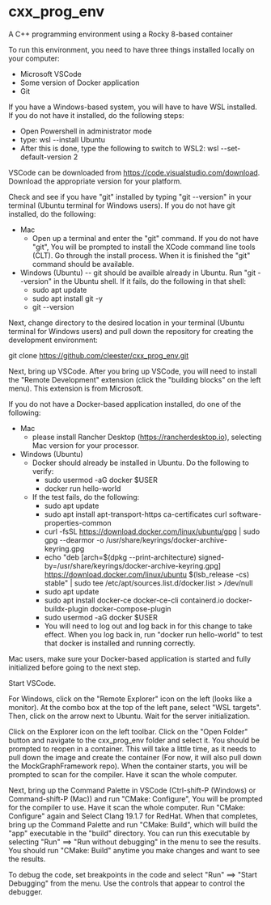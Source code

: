 # cxx_prog_env

A C++ programming environment using a Rocky 8-based container

To run this environment, you need to have three things installed locally on your computer:

* Microsoft VSCode
* Some version of Docker application
* Git

If you have a Windows-based system, you will have to have WSL installed. If you do not have it installed, do the following steps:
* Open Powershell in administrator mode
* type: wsl --install Ubuntu
* After this is done, type the following to switch to WSL2: wsl --set-default-version 2

VSCode can be downloaded from https://code.visualstudio.com/download. Download the appropriate version for your platform.

Check and see if you have "git" installed by typing "git --version" in your terminal (Ubuntu terminal for Windows users). If you do not have git installed, do the following:
* Mac
  * Open up a terminal and enter the "git" command. If you do not have "git", You will be prompted to install the XCode command line tools (CLT). Go through the install process. When it is finished the "git" command should be available.
* Windows (Ubuntu) -- git should be availble already in Ubuntu. Run "git --version" in the Ubuntu shell. If it fails, do the following in that shell:
  * sudo apt update
  * sudo apt install git -y
  * git --version

Next, change directory to the desired location in your terminal (Ubuntu terminal for Windows users) and pull down the repository for creating the development environment:

git clone https://github.com/cleester/cxx_prog_env.git

Next, bring up VSCode. After you bring up VSCode, you will need to install the "Remote Development" extension (click the "building blocks" on the left menu). This extension is from Microsoft.

If you do not have a Docker-based application installed, do one of the following:
* Mac
  * please install Rancher Desktop (https://rancherdesktop.io), selecting Mac version for your processor.
* Windows (Ubuntu)
  * Docker should already be installed in Ubuntu. Do the following to verify:
    * sudo usermod -aG docker $USER
    * docker run hello-world
  * If the test fails, do the following:
    * sudo apt update
    * sudo apt install apt-transport-https ca-certificates curl software-properties-common
    * curl -fsSL https://download.docker.com/linux/ubuntu/gpg | sudo gpg --dearmor -o /usr/share/keyrings/docker-archive-keyring.gpg
    * echo "deb [arch=\$(dpkg --print-architecture) signed-by=/usr/share/keyrings/docker-archive-keyring.gpg] https://download.docker.com/linux/ubuntu $(lsb_release -cs) stable" | sudo tee /etc/apt/sources.list.d/docker.list > /dev/null
    * sudo apt update
    * sudo apt install docker-ce docker-ce-cli containerd.io docker-buildx-plugin docker-compose-plugin
    * sudo usermod -aG docker $USER 
    * You will need to log out and log back in for this change to take effect. When you log back in, run "docker run hello-world" to test that docker is installed and running correctly.

Mac users, make sure your Docker-based application is started and fully initialized before going to the next step.

Start VSCode.

For Windows, click on the "Remote Explorer" icon on the left (looks like a monitor). At the combo box at the top of the left pane, select "WSL targets". Then, click on the arrow next to Ubuntu. Wait for the server initialization.

Click on the Explorer icon on the left toolbar. Click on the "Open Folder" button and navigate to the cxx_prog_env folder and select it. You should be prompted to reopen in a container. This will take a little time, as it needs to pull down the image and create the container (For now, it will also pull down the MockGraphFramework repo). When the container starts, you will be prompted to scan for the compiler. Have it scan the whole computer.

Next, bring up the Command Palette in VSCode (Ctrl-shift-P (Windows) or Command-shift-P (Mac)) and run "CMake: Configure", You will be prompted for the compiler to use. Have it scan the whole computer. Run "CMake: Configure" again and Select Clang 19.1.7 for RedHat. When that completes, bring up the Command Palette and run "CMake: Build", which will build the "app" executable in the "build" directory. You can run this executable by selecting "Run" ==> "Run without debugging" in the menu to see the results. You should run "CMake: Build" anytime you make changes and want to see the results.

To debug the code, set breakpoints in the code and select "Run" ==> "Start Debugging" from the menu. Use the controls that appear to control the debugger. 

